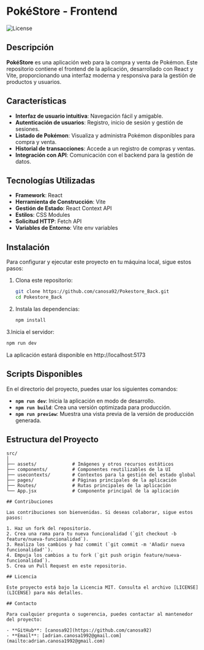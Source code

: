 # PokéStore - Frontend

![License](https://img.shields.io/github/license/canosa92/Pokestore_Front)

## Descripción

**PokéStore** es una aplicación web para la compra y venta de Pokémon. Este repositorio contiene el frontend de la aplicación, desarrollado con React y Vite, proporcionando una interfaz moderna y responsiva para la gestión de productos y usuarios.

## Características

- **Interfaz de usuario intuitiva**: Navegación fácil y amigable.
- **Autenticación de usuarios**: Registro, inicio de sesión y gestión de sesiones.
- **Listado de Pokémon**: Visualiza y administra Pokémon disponibles para compra y venta.
- **Historial de transacciones**: Accede a un registro de compras y ventas.
- **Integración con API**: Comunicación con el backend para la gestión de datos.

## Tecnologías Utilizadas

- **Framework**: React
- **Herramienta de Construcción**: Vite
- **Gestión de Estado**: React Context API
- **Estilos**: CSS Modules
- **Solicitud HTTP**: Fetch API
- **Variables de Entorno**: Vite env variables

## Instalación

Para configurar y ejecutar este proyecto en tu máquina local, sigue estos pasos:

1. Clona este repositorio:

   ```bash
   git clone https://github.com/canosa92/Pokestore_Back.git
   cd Pokestore_Back
   ```

2. Instala las dependencias:

   ```bash
   npm install
   ```
3.Inicia el servidor:

   ```bash
   npm run dev
   ```
La aplicación estará disponible en http://localhost:5173
## Scripts Disponibles

En el directorio del proyecto, puedes usar los siguientes comandos:

- **`npm run dev`**: Inicia la aplicación en modo de desarrollo.
- **`npm run build`**: Crea una versión optimizada para producción.
- **`npm run preview`**: Muestra una vista previa de la versión de producción generada.

## Estructura del Proyecto

```plaintext
src/
│
├── assets/             # Imágenes y otros recursos estáticos
├── components/         # Componentes reutilizables de la UI
├── usecontexts/        # Contextos para la gestión del estado global
├── pages/              # Páginas principales de la aplicación
├── Routes/             # Rutas principales de la aplicación
└── App.jsx             # Componente principal de la aplicación

## Contribuciones

Las contribuciones son bienvenidas. Si deseas colaborar, sigue estos pasos:

1. Haz un fork del repositorio.
2. Crea una rama para tu nueva funcionalidad (`git checkout -b feature/nueva-funcionalidad`).
3. Realiza los cambios y haz commit (`git commit -m 'Añadir nueva funcionalidad'`).
4. Empuja los cambios a tu fork (`git push origin feature/nueva-funcionalidad`).
5. Crea un Pull Request en este repositorio.

## Licencia

Este proyecto está bajo la Licencia MIT. Consulta el archivo [LICENSE](LICENSE) para más detalles.

## Contacto

Para cualquier pregunta o sugerencia, puedes contactar al mantenedor del proyecto:

- **GitHub**: [canosa92](https://github.com/canosa92)
- **Email**: [adrian.canosa1992@gmail.com](mailto:adrian.canosa1992@gmail.com)

